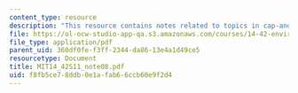 ```yaml
---
content_type: resource
description: "This resource contains notes related to topics in cap-and-trade.\r\n"
file: https://ol-ocw-studio-app-qa.s3.amazonaws.com/courses/14-42-environmental-policy-and-economics-spring-2011/f8fb5ce78ddb0e1afab66ccb60e9f2d4_MIT14_42S11_note08.pdf
file_type: application/pdf
parent_uid: 360df0fe-f3ff-2344-da86-13e4a1d49ce5
resourcetype: Document
title: MIT14_42S11_note08.pdf
uid: f8fb5ce7-8ddb-0e1a-fab6-6ccb60e9f2d4
---
```

